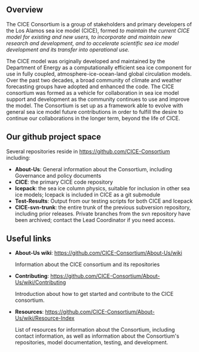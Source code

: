 ## Overview

The CICE Consortium is a group of stakeholders and primary developers of the Los Alamos sea ice model (CICE), formed 
*to maintain the current CICE model for existing and new users, to incorporate and maintain new research and development, and to accelerate scientific sea ice model development and its transfer into operational use.*

The CICE model was originally developed and maintained by the Department of Energy as a computationally efficient sea ice component for use in fully coupled, atmosphere-ice-ocean-land global circulation models. Over the past two decades, a broad community of climate and weather forecasting groups have adopted and enhanced the code. The CICE consortium was formed as a vehicle for collaboration in sea ice model support and development as the community continues to use and improve the model. The Consortium is set up as a framework able to evolve with general sea ice model future contributions in order to fulfill the desire to continue our collaborations in the longer term, beyond the life of CICE.

## Our github project space
Several repositories reside in <https://github.com/CICE-Consortium> including:   

   * **About-Us**:  General information about the Consortium, including Governance and policy documents   
   * **CICE**: the primary CICE code repository   
   * **Icepack**:  the sea ice column physics, suitable for inclusion in other sea ice models; Icepack is included in CICE as a git submodule   
   * **Test-Results**:  Output from our testing scripts for both CICE and Icepack
   * **CICE-svn-trunk**:  the entire trunk of the previous subversion repository, including prior releases. Private branches from the svn repository have been archived; contact the Lead Coordinator if you need access.

## Useful links
* **About-Us wiki**: https://github.com/CICE-Consortium/About-Us/wiki

   Information about the CICE consortium and its repositories

* **Contributing**: https://github.com/CICE-Consortium/About-Us/wiki/Contributing

   Introduction about how to get started and contribute to the CICE consortium.

* **Resources**: https://github.com/CICE-Consortium/About-Us/wiki/Resource-Index

   List of resources for information about the Consortium, including contact information, as well as information about the Consortium's repositories, model documentation, testing, and development.
